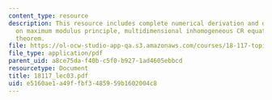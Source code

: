 ```yaml
---
content_type: resource
description: This resource includes complete numerical derivation and description
  on maximum modulus principle, multidimensional inhomogeneous CR equation, and Hartog?s
  theorem.
file: https://ol-ocw-studio-app-qa.s3.amazonaws.com/courses/18-117-topics-in-several-complex-variables-spring-2005/e5160ae1a49ffbf3485959b1602004c8_18117_lec03.pdf
file_type: application/pdf
parent_uid: a8ce75da-f40b-c5f0-b927-1ad4605ebbcd
resourcetype: Document
title: 18117_lec03.pdf
uid: e5160ae1-a49f-fbf3-4859-59b1602004c8
---
```

